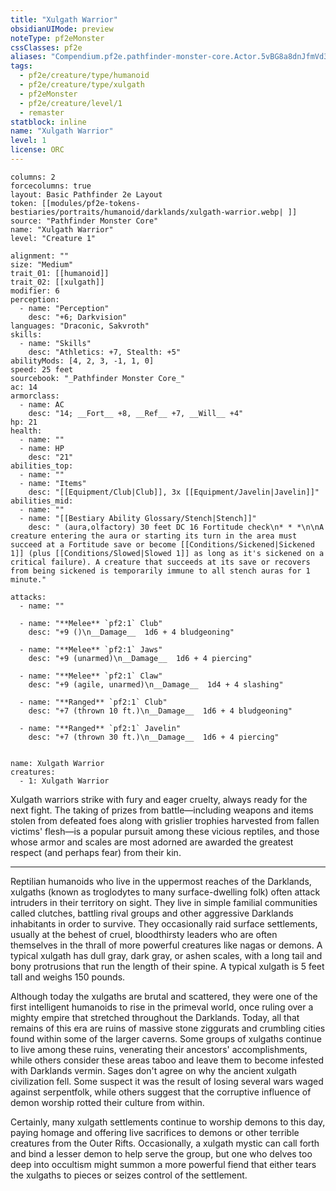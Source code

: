 ```yaml
---
title: "Xulgath Warrior"
obsidianUIMode: preview
noteType: pf2eMonster
cssClasses: pf2e
aliases: "Compendium.pf2e.pathfinder-monster-core.Actor.5vBG8a8dnJfmVd3Y" 
tags:
  - pf2e/creature/type/humanoid
  - pf2e/creature/type/xulgath
  - pf2eMonster
  - pf2e/creature/level/1
  - remaster
statblock: inline
name: "Xulgath Warrior"
level: 1
license: ORC
---
```


```statblock
columns: 2
forcecolumns: true
layout: Basic Pathfinder 2e Layout
token: [[modules/pf2e-tokens-bestiaries/portraits/humanoid/darklands/xulgath-warrior.webp| ]]
source: "Pathfinder Monster Core"
name: "Xulgath Warrior"
level: "Creature 1"

alignment: ""
size: "Medium"
trait_01: [[humanoid]]
trait_02: [[xulgath]]
modifier: 6
perception:
  - name: "Perception"
    desc: "+6; Darkvision"
languages: "Draconic, Sakvroth"
skills:
  - name: "Skills"
    desc: "Athletics: +7, Stealth: +5"
abilityMods: [4, 2, 3, -1, 1, 0]
speed: 25 feet
sourcebook: "_Pathfinder Monster Core_"
ac: 14
armorclass:
  - name: AC
    desc: "14; __Fort__ +8, __Ref__ +7, __Will__ +4"
hp: 21
health:
  - name: ""
  - name: HP
    desc: "21"
abilities_top:
  - name: ""
  - name: "Items"
    desc: "[[Equipment/Club|Club]], 3x [[Equipment/Javelin|Javelin]]"
abilities_mid:
  - name: ""
  - name: "[[Bestiary Ability Glossary/Stench|Stench]]"
    desc: " (aura,olfactory) 30 feet DC 16 Fortitude check\n* * *\n\nA creature entering the aura or starting its turn in the area must succeed at a Fortitude save or become [[Conditions/Sickened|Sickened 1]] (plus [[Conditions/Slowed|Slowed 1]] as long as it's sickened on a critical failure). A creature that succeeds at its save or recovers from being sickened is temporarily immune to all stench auras for 1 minute."

attacks:
  - name: ""

  - name: "**Melee** `pf2:1` Club"
    desc: "+9 ()\n__Damage__  1d6 + 4 bludgeoning"

  - name: "**Melee** `pf2:1` Jaws"
    desc: "+9 (unarmed)\n__Damage__  1d6 + 4 piercing"

  - name: "**Melee** `pf2:1` Claw"
    desc: "+9 (agile, unarmed)\n__Damage__  1d4 + 4 slashing"

  - name: "**Ranged** `pf2:1` Club"
    desc: "+7 (thrown 10 ft.)\n__Damage__  1d6 + 4 bludgeoning"

  - name: "**Ranged** `pf2:1` Javelin"
    desc: "+7 (thrown 30 ft.)\n__Damage__  1d6 + 4 piercing"
 
```

```encounter-table
name: Xulgath Warrior
creatures:
  - 1: Xulgath Warrior
```



Xulgath warriors strike with fury and eager cruelty, always ready for the next fight. The taking of prizes from battle—including weapons and items stolen from defeated foes along with grislier trophies harvested from fallen victims' flesh—is a popular pursuit among these vicious reptiles, and those whose armor and scales are most adorned are awarded the greatest respect (and perhaps fear) from their kin.

* * *

Reptilian humanoids who live in the uppermost reaches of the Darklands, xulgaths (known as troglodytes to many surface-dwelling folk) often attack intruders in their territory on sight. They live in simple familial communities called clutches, battling rival groups and other aggressive Darklands inhabitants in order to survive. They occasionally raid surface settlements, usually at the behest of cruel, bloodthirsty leaders who are often themselves in the thrall of more powerful creatures like nagas or demons. A typical xulgath has dull gray, dark gray, or ashen scales, with a long tail and bony protrusions that run the length of their spine. A typical xulgath is 5 feet tall and weighs 150 pounds.

Although today the xulgaths are brutal and scattered, they were one of the first intelligent humanoids to rise in the primeval world, once ruling over a mighty empire that stretched throughout the Darklands. Today, all that remains of this era are ruins of massive stone ziggurats and crumbling cities found within some of the larger caverns. Some groups of xulgaths continue to live among these ruins, venerating their ancestors' accomplishments, while others consider these areas taboo and leave them to become infested with Darklands vermin. Sages don't agree on why the ancient xulgath civilization fell. Some suspect it was the result of losing several wars waged against serpentfolk, while others suggest that the corruptive influence of demon worship rotted their culture from within.

Certainly, many xulgath settlements continue to worship demons to this day, paying homage and offering live sacrifices to demons or other terrible creatures from the Outer Rifts. Occasionally, a xulgath mystic can call forth and bind a lesser demon to help serve the group, but one who delves too deep into occultism might summon a more powerful fiend that either tears the xulgaths to pieces or seizes control of the settlement.
